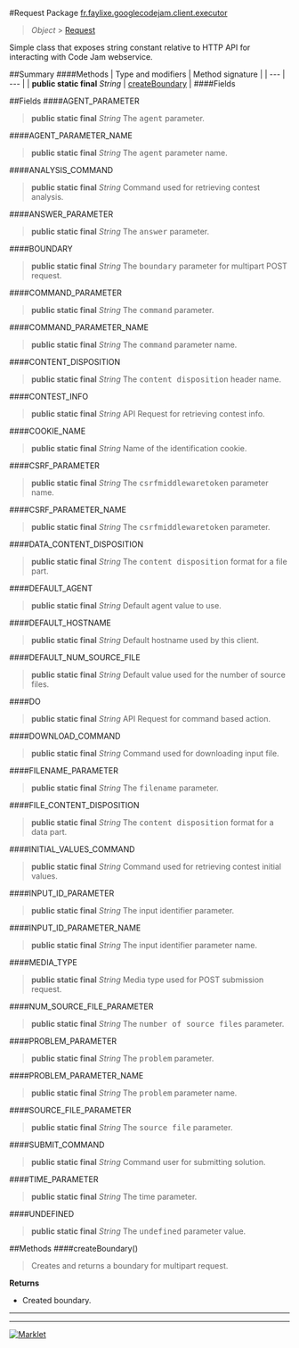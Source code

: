 #Request
Package [fr.faylixe.googlecodejam.client.executor](README.md)<br>

> *Object* > [Request](Request.md)

<p>Simple class that exposes string constant
 relative to HTTP API for interacting with
 Code Jam webservice.</p>

##Summary
####Methods
| Type and modifiers | Method signature |
| --- | --- |
| **public static final** *String* | [createBoundary](#createboundary) |
####Fields

##Fields
####AGENT_PARAMETER
> **public static final** *String*
The <tt>agent</tt> parameter.

####AGENT_PARAMETER_NAME
> **public static final** *String*
The <tt>agent</tt> parameter name.

####ANALYSIS_COMMAND
> **public static final** *String*
Command used for retrieving contest analysis.

####ANSWER_PARAMETER
> **public static final** *String*
The <tt>answer</tt> parameter.

####BOUNDARY
> **public static final** *String*
The <tt>boundary</tt> parameter for multipart POST request.

####COMMAND_PARAMETER
> **public static final** *String*
The <tt>command</tt> parameter.

####COMMAND_PARAMETER_NAME
> **public static final** *String*
The <tt>command</tt> parameter name.

####CONTENT_DISPOSITION
> **public static final** *String*
The <tt>content disposition</tt> header name.

####CONTEST_INFO
> **public static final** *String*
API Request for retrieving contest info.

####COOKIE_NAME
> **public static final** *String*
Name of the identification cookie.

####CSRF_PARAMETER
> **public static final** *String*
The <tt>csrfmiddlewaretoken</tt> parameter name.

####CSRF_PARAMETER_NAME
> **public static final** *String*
The <tt>csrfmiddlewaretoken</tt> parameter.

####DATA_CONTENT_DISPOSITION
> **public static final** *String*
The <tt>content disposition</tt> format for a file part.

####DEFAULT_AGENT
> **public static final** *String*
Default agent value to use.

####DEFAULT_HOSTNAME
> **public static final** *String*
Default hostname used by this client.

####DEFAULT_NUM_SOURCE_FILE
> **public static final** *String*
Default value used for the number of source files.

####DO
> **public static final** *String*
API Request for command based action.

####DOWNLOAD_COMMAND
> **public static final** *String*
Command used for downloading input file.

####FILENAME_PARAMETER
> **public static final** *String*
The <tt>filename</tt> parameter.

####FILE_CONTENT_DISPOSITION
> **public static final** *String*
The <tt>content disposition</tt> format for a data part.

####INITIAL_VALUES_COMMAND
> **public static final** *String*
Command used for retrieving contest initial values.

####INPUT_ID_PARAMETER
> **public static final** *String*
The input identifier parameter.

####INPUT_ID_PARAMETER_NAME
> **public static final** *String*
The input identifier parameter name.

####MEDIA_TYPE
> **public static final** *String*
Media type used for POST submission request.

####NUM_SOURCE_FILE_PARAMETER
> **public static final** *String*
The <tt>number of source files</tt> parameter.

####PROBLEM_PARAMETER
> **public static final** *String*
The <tt>problem</tt> parameter.

####PROBLEM_PARAMETER_NAME
> **public static final** *String*
The <tt>problem</tt> parameter name.

####SOURCE_FILE_PARAMETER
> **public static final** *String*
The <tt>source file</tt> parameter.

####SUBMIT_COMMAND
> **public static final** *String*
Command user for submitting solution.

####TIME_PARAMETER
> **public static final** *String*
The time parameter.

####UNDEFINED
> **public static final** *String*
The <tt>undefined</tt> parameter value.


##Methods
####createBoundary()
> Creates and returns a boundary for multipart request.

**Returns**
* Created boundary.

---

---

[![Marklet](https://img.shields.io/badge/Generated%20by-Marklet-green.svg)](https://github.com/Faylixe/marklet)